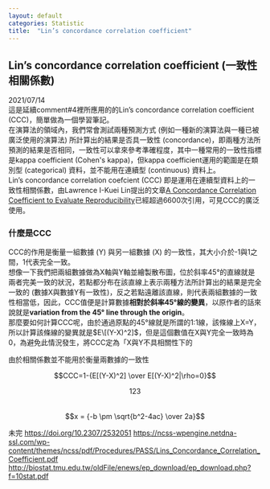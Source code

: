 ```yaml
---
layout: default
categories: Statistic
title:  "Lin’s concordance correlation coefficient"
---  
```

## Lin’s concordance correlation coefficient (一致性相關係數)  
2021/07/14  
這是延續comment#4裡所應用的的Lin’s concordance correlation coefficient (CCC)，簡單做為一個學習筆記。  
在演算法的領域內，我們常會測試兩種預測方式 (例如一種新的演算法與一種已被廣泛使用的演算法) 所計算出的結果是否具一致性 (concordance)，即兩種方法所預測的結果是否相同，一致性可以拿來參考準確程度，其中一種常用的一致性指標是kappa coefficient (Cohen's kappa)，但kappa coefficient運用的範圍是在類別型 (categorical) 資料，並不能用在連續型 (continuous) 資料上。  
Lin’s concordance correlation coefcient (CCC) 即是運用在連續型資料上的一致性相關係數，由Lawrence I-Kuei Lin提出的文章<a href="https://doi.org/10.2307/2532051" target="_blank">A Concordance Correlation Coefficient to Evaluate Reproducibility</a>已經超過6600次引用，可見CCC的廣泛使用。  
  
### 什麼是CCC  
CCC的作用是衡量一組數據 (Y) 與另一組數據 (X) 的一致性，其大小介於-1與1之間，1代表完全一致。  
想像一下我們把兩組數據做為X軸與Y軸並繪製散布圖，位於斜率45&deg;的直線就是兩者完美一致的狀況，若點都分布在該直線上表示兩種方法所計算出的結果是完全一致的 (數據X與數據Y有一致性)，反之若點遠離該直線，則代表兩組數據的一致性相當低，因此，CCC值便是計算數據**相對於斜率45&deg;線的變異**，以原作者的話來說就是**variation from the 45&deg; line through the origin**。  
那麼要如何計算CCC呢，由於通過原點的45&deg;線就是所謂的1:1線，該條線上X=Y，所以計算該條線的變異就是$E\[(Y-X)^2]$，但是這個數值在X與Y完全一致時為0，為避免此情況發生，將CCC定為「X與Y不具相關性下的

由於相關係數並不能用於衡量兩數據的一致性  

$$CCC=1-{E[(Y-X)^2] \over E[(Y-X)^2|\rho=0}$$  
  
$$123$$  
$$x = {-b \pm \sqrt{b^2-4ac} \over 2a}$$

未完
https://doi.org/10.2307/2532051
https://ncss-wpengine.netdna-ssl.com/wp-content/themes/ncss/pdf/Procedures/PASS/Lins_Concordance_Correlation_Coefficient.pdf  
http://biostat.tmu.edu.tw/oldFile/enews/ep_download/ep_download.php?f=10stat.pdf

